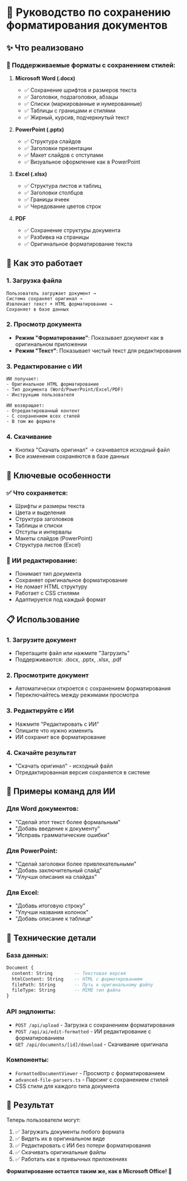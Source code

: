 # 🎨 Руководство по сохранению форматирования документов

## ✨ Что реализовано

### 📁 Поддерживаемые форматы с сохранением стилей:

1. **Microsoft Word (.docx)**
   - ✅ Сохранение шрифтов и размеров текста
   - ✅ Заголовки, подзаголовки, абзацы
   - ✅ Списки (маркированные и нумерованные)
   - ✅ Таблицы с границами и стилями
   - ✅ Жирный, курсив, подчеркнутый текст

2. **PowerPoint (.pptx)**
   - ✅ Структура слайдов
   - ✅ Заголовки презентации
   - ✅ Макет слайдов с отступами
   - ✅ Визуальное оформление как в PowerPoint

3. **Excel (.xlsx)**
   - ✅ Структура листов и таблиц
   - ✅ Заголовки столбцов
   - ✅ Границы ячеек
   - ✅ Чередование цветов строк

4. **PDF**
   - ✅ Сохранение структуры документа
   - ✅ Разбивка на страницы
   - ✅ Оригинальное форматирование текста

## 🔧 Как это работает

### 1. Загрузка файла
```
Пользователь загружает документ → 
Система сохраняет оригинал → 
Извлекает текст + HTML форматирование →
Сохраняет в базе данных
```

### 2. Просмотр документа
- **Режим "Форматирование"**: Показывает документ как в оригинальном приложении
- **Режим "Текст"**: Показывает чистый текст для редактирования

### 3. Редактирование с ИИ
```
ИИ получает:
- Оригинальное HTML форматирование
- Тип документа (Word/PowerPoint/Excel/PDF)
- Инструкцию пользователя

ИИ возвращает:
- Отредактированный контент
- С сохранением всех стилей
- В том же формате
```

### 4. Скачивание
- Кнопка "Скачать оригинал" → скачивается исходный файл
- Все изменения сохраняются в базе данных

## 🎯 Ключевые особенности

### ✅ Что сохраняется:
- Шрифты и размеры текста
- Цвета и выделения
- Структура заголовков
- Таблицы и списки
- Отступы и интервалы
- Макеты слайдов (PowerPoint)
- Структура листов (Excel)

### 🤖 ИИ редактирование:
- Понимает тип документа
- Сохраняет оригинальное форматирование
- Не ломает HTML структуру
- Работает с CSS стилями
- Адаптируется под каждый формат

## 📋 Использование

### 1. Загрузите документ
- Перетащите файл или нажмите "Загрузить"
- Поддерживаются: .docx, .pptx, .xlsx, .pdf

### 2. Просмотрите документ
- Автоматически откроется с сохранением форматирования
- Переключайтесь между режимами просмотра

### 3. Редактируйте с ИИ
- Нажмите "Редактировать с ИИ"
- Опишите что нужно изменить
- ИИ сохранит все форматирование

### 4. Скачайте результат
- "Скачать оригинал" - исходный файл
- Отредактированная версия сохраняется в системе

## 🔮 Примеры команд для ИИ

### Для Word документов:
- "Сделай этот текст более формальным"
- "Добавь введение к документу"
- "Исправь грамматические ошибки"

### Для PowerPoint:
- "Сделай заголовки более привлекательными"
- "Добавь заключительный слайд"
- "Улучши описания на слайдах"

### Для Excel:
- "Добавь итоговую строку"
- "Улучши названия колонок"
- "Добавь описание к таблице"

## 🚀 Технические детали

### База данных:
```sql
Document {
  content: String        -- Текстовая версия
  htmlContent: String    -- HTML с форматированием  
  filePath: String       -- Путь к оригинальному файлу
  fileType: String       -- MIME тип файла
}
```

### API эндпоинты:
- `POST /api/upload` - Загрузка с сохранением форматирования
- `POST /api/ai/edit-formatted` - ИИ редактирование с форматированием
- `GET /api/documents/[id]/download` - Скачивание оригинала

### Компоненты:
- `FormattedDocumentViewer` - Просмотр с форматированием
- `advanced-file-parsers.ts` - Парсинг с сохранением стилей
- CSS стили для каждого типа документа

## 🎉 Результат

Теперь пользователи могут:
1. ✅ Загружать документы любого формата
2. ✅ Видеть их в оригинальном виде
3. ✅ Редактировать с ИИ без потери форматирования
4. ✅ Скачивать оригинальные файлы
5. ✅ Работать как в привычных приложениях

**Форматирование остается таким же, как в Microsoft Office!** 🎨
